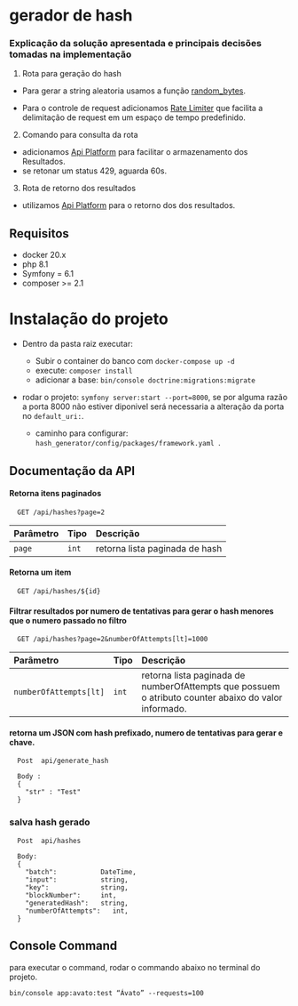 
# gerador de hash


### Explicação da solução apresentada e principais decisões tomadas na implementação


1. Rota para geração do hash

- Para gerar a string aleatoria usamos a função [random_bytes](https://www.php.net/manual/pt_BR/function.random-bytes.php). 

- Para o controle de request adicionamos [Rate Limiter](https://symfony.com/doc/current/rate_limiter.html) que facilita a delimitação de request em um espaço de tempo predefinido.

2. Comando para consulta da rota

- adicionamos [Api Platform](https://symfony.com/doc/current/the-fast-track/en/26-api.html) para facilitar o armazenamento dos Resultados.
- se retonar um status 429, aguarda 60s.


3. Rota de retorno dos resultados

- utilizamos [Api Platform](https://symfony.com/doc/current/the-fast-track/en/26-api.html) para o retorno dos dos resultados.


## Requisitos
- docker 20.x
- php 8.1
- Symfony = 6.1
- composer >= 2.1

# Instalação do projeto
- Dentro da pasta raiz executar: 
  - Subir o container do banco com `docker-compose up -d`
  - execute: `composer install`
  - adicionar a base: ` bin/console doctrine:migrations:migrate `


- rodar o projeto: `symfony server:start --port=8000`, se por alguma razão a porta 8000 não estiver diponivel será necessaria a alteração da porta no `default_uri:`.
    - caminho para configurar: `hash_generator/config/packages/framework.yaml `.



## Documentação da API


#### Retorna itens paginados

```
  GET /api/hashes?page=2
```
| Parâmetro   | Tipo       | Descrição                                   |
| :---------- | :--------- | :------------------------------------------ |
| `page`| `int` |  retorna lista paginada de hash                   |

#### Retorna um item
```
  GET /api/hashes/${id}
```

#### Filtrar resultados por numero de tentativas para gerar o hash menores que o numero passado no filtro
```
  GET /api/hashes?page=2&numberOfAttempts[lt]=1000
```
| Parâmetro   | Tipo       | Descrição                                   |
| :---------- | :--------- | :------------------------------------------ |
| `numberOfAttempts[lt]`| `int` |  retorna lista paginada de numberOfAttempts que possuem o  atributo counter abaixo do valor informado.|


#### retorna um JSON com hash prefixado, numero de tentativas para gerar e chave.
```
  Post  api/generate_hash
  
  Body :
  {
    "str" : "Test"
  }

```

### salva hash gerado
```
  Post  api/hashes

  Body:
  {
    "batch":           DateTime,
    "input":           string,
    "key":             string,
    "blockNumber":     int,
    "generatedHash":   string,
    "numberOfAttempts":   int,
  }
```

## Console Command
para executar o command, rodar o commando abaixo no terminal do projeto.

`bin/console app:avato:test “Ávato” --requests=100`


